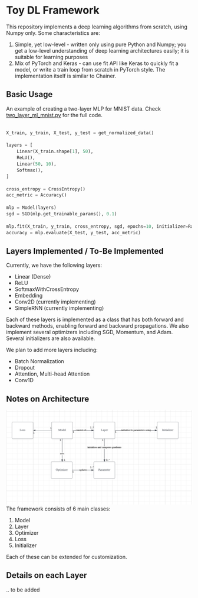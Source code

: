 # Toy DL Framework

This repository implements a deep learning algorithms from scratch, using Numpy only. Some characteristics are: 


1. Simple, yet low-level - written only using pure Python and Numpy; you get a low-level understanding of deep learning architectures easily; it is suitable for learning purposes
2. Mix of PyTorch and Keras - can use fit API like Keras to quickly fit a model, or write a train loop from scratch in PyTorch style. The implementation itself is similar to Chainer.

## Basic Usage
An example of creating a two-layer MLP for MNIST data. Check [two_layer_ml_mnist.py](https://github.com/superleesa/toy_dl_framework/blob/main/examples/two_layer_mlp_mnist.py) for the full code.
```python

X_train, y_train, X_test, y_test = get_normalized_data()

layers = [
    Linear(X_train.shape[1], 50),
    ReLU(),
    Linear(50, 10),
    Softmax(),
]

cross_entropy = CrossEntropy()
acc_metric = Accuracy()

mlp = Model(layers)
sgd = SGD(mlp.get_trainable_params(), 0.1)

mlp.fit(X_train, y_train, cross_entropy, sgd, epochs=10, initializer=RandomInitializer())
accuracy = mlp.evaluate(X_test, y_test, acc_metric)
```

## Layers Implemented / To-Be Implemented
Currently, we have the following layers:
- Linear (Dense)
- ReLU
- SoftmaxWithCrossEntropy
- Embedding
- Conv2D (currently implementing)
- SimpleRNN (currently implementing)

Each of these layers is implemented as a class that has both forward and backward methods, enabling forward and backward propagations. We also implement several optimizers including SGD, Momentum, and Adam. Several initializers are also available.


We plan to add more layers including:
- Batch Normalization
- Dropout
- Attention, Multi-head Attention
- Conv1D

## Notes on Architecture
![img.png](imgs/framework_architecture.png)
The framework consists of 6 main classes:
1. Model
2. Layer
3. Optimizer
4. Loss
5. Initializer

Each of these can be extended for customization. 

## Details on each Layer
.. to be added